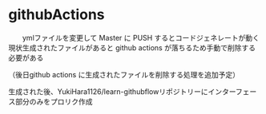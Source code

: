 # githubActions

　　ymlファイルを変更して Master に PUSH するとコードジェネレートが動く
現状生成されたファイルがあると github actions が落ちるため手動で削除する必要がある

（後日github actions に生成されたファイルを削除する処理を追加予定）

生成された後、YukiHara1126/learn-githubflowリポジトリーにインターフェース部分のみをプロリク作成
